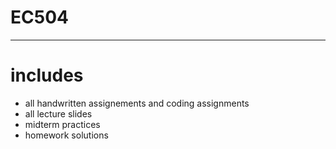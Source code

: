 # EC504
---
# includes 
* all handwritten assignements and coding assignments
* all lecture slides
* midterm practices
* homework solutions
